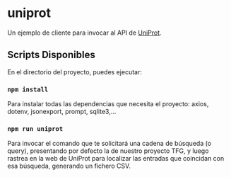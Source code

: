 # uniprot

Un ejemplo de cliente para invocar al API de [UniProt](https://www.uniprot.org).

## Scripts Disponibles

En el directorio del proyecto, puedes ejecutar:

### `npm install`

Para instalar todas las dependencias que necesita el proyecto: axios, dotenv, jsonexport, prompt, sqlite3,...

### `npm run uniprot`

Para invocar el comando que te solicitará una cadena de búsqueda (o query), presentando por defecto la de nuestro proyecto TFG, y luego rastrea en la web de UniProt para localizar las entradas que coincidan con esa búsqueda, generando un fichero CSV.

